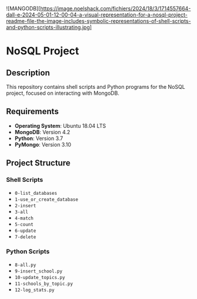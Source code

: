 ![MANGODB][https://image.noelshack.com/fichiers/2024/18/3/1714557664-dall-e-2024-05-01-12-00-04-a-visual-representation-for-a-nosql-project-readme-file-the-image-includes-symbolic-representations-of-shell-scripts-and-python-scripts-illustrating.jpg]

# NoSQL Project

## Description
This repository contains shell scripts and Python programs for the NoSQL project, focused on interacting with MongoDB.

## Requirements
- **Operating System**: Ubuntu 18.04 LTS
- **MongoDB**: Version 4.2
- **Python**: Version 3.7
- **PyMongo**: Version 3.10

## Project Structure

### Shell Scripts
- `0-list_databases`
- `1-use_or_create_database`
- `2-insert`
- `3-all`
- `4-match`
- `5-count`
- `6-update`
- `7-delete`

### Python Scripts
- `8-all.py`
- `9-insert_school.py`
- `10-update_topics.py`
- `11-schools_by_topic.py`
- `12-log_stats.py`
